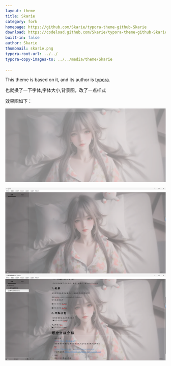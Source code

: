 ```yaml
---
layout: theme
title: Skarie
category: fork
homepage: https://github.com/Skarie/typora-theme-github-Skarie
download: https://codeload.github.com/Skarie/typora-theme-github-Skarie/zip/refs/heads/main
built-in: false
author: Skarie
thumbnail: skarie.png
typora-root-url: ../../
typora-copy-images-to: ../../media/theme/Skarie

---
```


 This theme is based on it, and its author is [typora](https://github.com/typora/typora-default-themes).

 也就换了一下字体,字体大小,背景图，改了一点样式

 效果图如下：



 ![skarie.png](https://github.com/Skarie/typora-theme-github-Skarie/raw/main/skarie.png)

![1.png](https://github.com/Skarie/typora-theme-github-Skarie/raw/main/1.png)
![2.png](https://github.com/Skarie/typora-theme-github-Skarie/raw/main/2.png)
